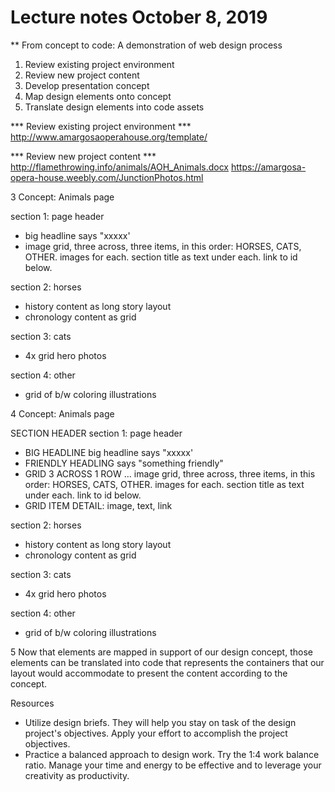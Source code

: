 # Lecture notes October 8, 2019

** From concept to code: A demonstration of web design process 

1. Review existing project environment
2. Review new project content
3. Develop presentation concept
4. Map design elements onto concept
5. Translate design elements into code assets

*** Review existing project environment ***
http://www.amargosaoperahouse.org/template/

*** Review new project content ***
http://flamethrowing.info/animals/AOH_Animals.docx
https://amargosa-opera-house.weebly.com/JunctionPhotos.html

3
Concept: Animals page

section 1: page header
- big headline says "xxxxx'
- image grid, three across, three items, in this order: HORSES, CATS, OTHER. images for each. section title as text under each. link to id below.

section 2: horses
- history content as long story layout
- chronology content as grid

section 3: cats
- 4x grid hero photos

section 4: other
- grid of b/w coloring illustrations

4
Concept: Animals page

SECTION HEADER section 1: page header
- BIG HEADLINE big headline says "xxxxx'
- FRIENDLY HEADLING says "something friendly"
- GRID 3 ACROSS 1 ROW ... 
image grid, three across, three items, in this order: HORSES, CATS, OTHER. images for each. section title as text under each. link to id below.
- GRID ITEM DETAIL: image, text, link 

section 2: horses
- history content as long story layout
- chronology content as grid

section 3: cats
- 4x grid hero photos

section 4: other
- grid of b/w coloring illustrations


5
Now that elements are mapped in support of our design concept, those elements can be translated into code that represents the containers that our layout would accommodate to present the content according to the concept.

<section id=contentHeader>
	<div class=bigHeadline></div>
	<div class=friendlyHeadling></div>
	<div class=x-grid>
		<div class=large-4></div>
		<div class=large-4></div>
		<div class=large-4></div>
	</div>
</section>

Resources
- Utilize design briefs. They will help you stay on task of the design project's objectives. Apply your effort to accomplish the project objectives.
- Practice a balanced approach to design work. Try the 1:4 work balance ratio. Manage your time and energy to be effective and to leverage your creativity as productivity. 

